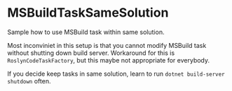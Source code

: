 # MSBuildTaskSameSolution

Sample how to use MSBuild task within same solution.

Most inconviniet in this setup is that you cannot modify MSBuild task without shutting down build server.
Workaround for this is `RoslynCodeTaskFactory`, but this maybe not appropriate for everybody.

If you decide keep tasks in same solution, learn to run `dotnet build-server shutdown` often.
